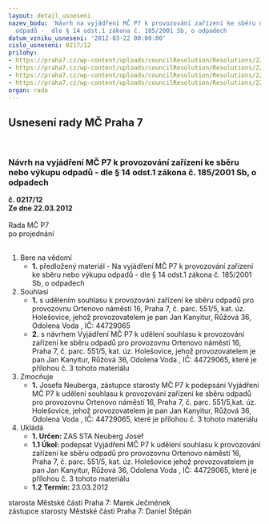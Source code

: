 ```yaml
---
layout: detail_usneseni
nazev_bodu: 'Návrh na vyjádření MČ P7 k provozování zařízení ke sběru nebo výkupu
  odpadů -  dle § 14 odst.1 zákona č. 185/2001 Sb, o odpadech          '
datum_vzniku_usneseni: '2012-03-22 00:00:00'
cislo_usneseni: 0217/12
prilohy:
- https://praha7.cz/wp-content/uploads/councilResolution/Resolutions/22973/17-12-skenovat0001.pdf
- https://praha7.cz/wp-content/uploads/councilResolution/Resolutions/22973/17-12-ortenovo_provozovna.jpg
- https://praha7.cz/wp-content/uploads/councilResolution/Resolutions/22973/17-12-kanyitur-provozovna_souhlas.doc
- https://praha7.cz/wp-content/uploads/councilResolution/Resolutions/22973/17-12-z%c3%a1pis__z_4_jedn%c3%a1n%c3%ad.doc
organ: rada
---
```

<div id="ucUsn_pList" class="usn">
	<span><h2>Usnesení rady MČ Praha 7 </h2>
<br></span><div class="standBody">
<span><h3>Návrh na vyjádření MČ P7 k provozování zařízení ke sběru nebo výkupu odpadů -  dle § 14 odst.1 zákona č. 185/2001 Sb, o odpadech          </h3></span><div class="center">
		<strong>č. 0217/12</strong><br>
	</div>
<div class="center">
		<strong>Ze dne 22.03.2012</strong><br><br>
	</div>Rada MČ P7<br> po projednání<br><br><ol>
<li>Bere na vědomí<ul><li>
<strong>1.</strong> předložený materiál - Na vyjádření MČ P7 k provozování zařízení ke sběru nebo výkupu odpadů -  dle § 14 odst.1 zákona č. 185/2001 Sb, o odpadech          </li></ul>
</li>
<li>Souhlasí<ul>
<li>
<strong>1.</strong> s udělením souhlasu k provozování zařízení ke sběru odpadů pro provozovnu Ortenovo náměstí 16,  Praha 7, č. parc. 551/5, kat. úz. Holešovice, jehož provozovatelem je pan Jan Kanyitur, Růžová 36,  Odolena Voda ,  IČ: 44729065</li>
<li>
<strong>2.</strong> s  návrhem Vyjádření MČ P7 k  udělení souhlasu k provozování zařízení ke sběru  odpadů pro provozovnu Ortenovo náměstí 16,  Praha 7, č. parc. 551/5,  kat. úz. Holešovice, jehož provozovatelem je pan Jan Kanyitur, Růžová 36,  Odolena Voda , IČ: 44729065, které je přílohou č. 3 tohoto materiálu</li>
</ul>
</li>
<li>Zmocňuje<ul><li>
<strong>1.</strong> Josefa Neuberga, zástupce starosty MČ P7 k podepsání Vyjádření MČ P7 k  udělení souhlasu k provozování zařízení ke sběru  odpadů pro provozovnu Ortenovo náměstí 16,  Praha 7, č. parc. 551/5,kat. úz. Holešovice, jehož provozovatelem je pan Jan Kanyitur, Růžová 36,  Odolena Voda ,  IČ: 44729065, které je přílohou č. 3 tohoto materiálu       </li></ul>
</li>
<li>Ukládá<ul>
<li>
<strong>1. Určen: </strong>ZAS STA Neuberg Josef</li>
<li>
<strong>1.1 Úkol: </strong>podepsat Vyjádření MČ P7 k  udělení souhlasu k provozování zařízení ke sběru odpadů pro provozovnu Ortenovo náměstí 16,  Praha 7, č. parc. 551/5, kat. úz. Holešovice jehož provozovatelem je pan Jan Kanyitur, Růžová 36,  Odolena Voda ,  IČ: 44729065, které je přílohou č. 3 tohoto materiálu </li>
<li>
<strong>1.2 Termín: </strong>23.03.2012</li>
</ul>
</li>
</ol>starosta Městské části Praha 7: Marek Ječmének<br>zástupce starosty Městské části Praha 7: Daniel Štěpán 
</div>
</div>